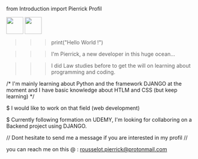 
from Introduction import Pierrick Profil 

 <img align="center" width="45px" src="https://cdn.jsdelivr.net/gh/devicons/devicon/icons/python/python-original-wordmark.svg" />  <img align="center" width="45px" src="https://cdn.jsdelivr.net/gh/devicons/devicon/icons/django/django-plain.svg" />

>>> print("Hello World !") 

>>> I'm Pierrick, a new developer in this huge ocean... 

>>> I did Law studies before to get the will on learning about programming and coding. 

/* I'm mainly learning about Python and the framework DJANGO at the moment and I have basic knowledge about HTLM and CSS (but keep learning) */

$     I would like to work on that field (web development)

$     Currently following formation on UDEMY, I'm looking for collaboring on a Backend project using DJANGO. 

// Dont hesitate to send me a message if you are interested in my profil // 

you can reach me on this @ : rousselot.pierrick@protonmail.com 
